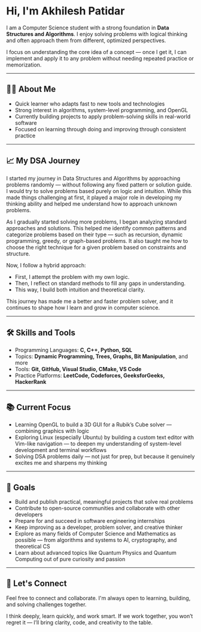 # Hi, I'm Akhilesh Patidar

I am a Computer Science student with a strong foundation in **Data Structures and Algorithms**. I enjoy solving problems with logical thinking and often approach them from different, optimized perspectives.

I focus on understanding the core idea of a concept — once I get it, I can implement and apply it to any problem without needing repeated practice or memorization.


---

## 🧑‍💻 About Me

- Quick learner who adapts fast to new tools and technologies  
- Strong interest in algorithms, system-level programming, and OpenGL  
- Currently building projects to apply problem-solving skills in real-world software  
- Focused on learning through doing and improving through consistent practice  

---

## 📈 My DSA Journey

I started my journey in Data Structures and Algorithms by approaching problems randomly — without following any fixed pattern or solution guide. I would try to solve problems based purely on logic and intuition. While this made things challenging at first, it played a major role in developing my thinking ability and helped me understand how to approach unknown problems.

As I gradually started solving more problems, I began analyzing standard approaches and solutions. This helped me identify common patterns and categorize problems based on their type — such as recursion, dynamic programming, greedy, or graph-based problems. It also taught me how to choose the right technique for a given problem based on constraints and structure.

Now, I follow a hybrid approach:
- First, I attempt the problem with my own logic.
- Then, I reflect on standard methods to fill any gaps in understanding.
- This way, I build both intuition and theoretical clarity.

This journey has made me a better and faster problem solver, and it continues to shape how I learn and grow in computer science.

---

## 🛠️ Skills and Tools

- Programming Languages: **C, C++, Python, SQL**  
- Topics: **Dynamic Programming, Trees, Graphs, Bit Manipulation**, and more  
- Tools: **Git, GitHub, Visual Studio, CMake, VS Code**  
- Practice Platforms: **LeetCode, Codeforces, GeeksforGeeks, HackerRank**

---

## 📚 Current Focus

- Learning OpenGL to build a 3D GUI for a Rubik’s Cube solver — combining graphics with logic  
- Exploring Linux (especially Ubuntu) by building a custom text editor with Vim-like navigation — to deepen my understanding of system-level development and terminal workflows  
- Solving DSA problems daily — not just for prep, but because it genuinely excites me and sharpens my thinking
 

---

## 🎯 Goals

- Build and publish practical, meaningful projects that solve real problems  
- Contribute to open-source communities and collaborate with other developers  
- Prepare for and succeed in software engineering internships  
- Keep improving as a developer, problem solver, and creative thinker  
- Explore as many fields of Computer Science and Mathematics as possible — from algorithms and systems to AI, cryptography, and theoretical CS  
- Learn about advanced topics like Quantum Physics and Quantum Computing out of pure curiosity and passion


---

## 🤝 Let's Connect

Feel free to connect and collaborate. I'm always open to learning, building, and solving challenges together.

I think deeply, learn quickly, and work smart. If we work together, you won’t regret it — I’ll bring clarity, code, and creativity to the table.
